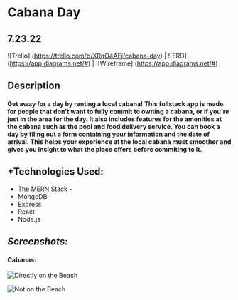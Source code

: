 # Cabana Day

## 7.23.22

![Trello] (https://trello.com/b/XRqO4AEj/cabana-day) | ![ERD] (https://app.diagrams.net/#) | ![Wireframe] (https://app.diagrams.net/#)

## **Description**

#### Get away for a day by renting a local cabana! This fullstack app is made for people that don't want to fully commit to owning a cabana, or if you're just in the area for the day. It also includes features for the amenities at the cabana such as the pool and food delivery service. You can book a day by filing out a form containing your information and the date of arrival. This helps your experience at the local cabana must smoother and gives you insight to what the place offers before commiting to it. 

## *Technologies Used:
* The MERN Stack -
* MongoDB
* Express
* React 
* Node.js

## *Screenshots:*

#### Cabanas:
![Directly on the Beach](https://www.thespruce.com/what-is-a-cabana-5192358)

![Not on the Beach](https://images.squarespace-cdn.com/content/v1/59e8fbecaeb625f05be15b9f/1514924774750-3AR6AS0BBQS8BV13Y16P/image-asset.png?format=1000w)
